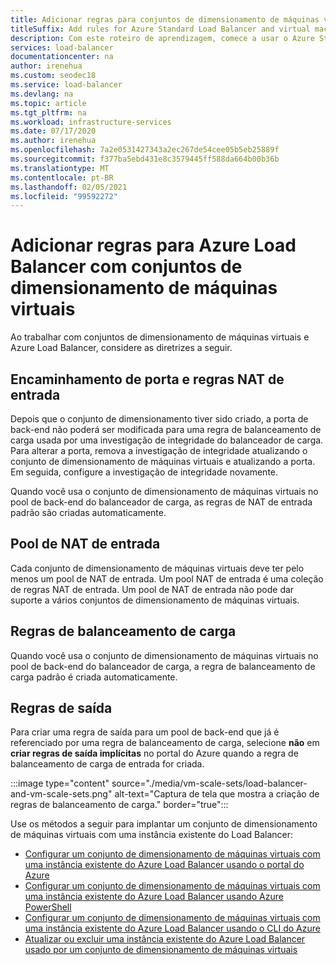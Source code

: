 ```yaml
---
title: Adicionar regras para conjuntos de dimensionamento de máquinas virtuais e Standard Load Balancer do Azure
titleSuffix: Add rules for Azure Standard Load Balancer and virtual machine scale sets
description: Com este roteiro de aprendizagem, comece a usar o Azure Standard Load Balancer e conjuntos de dimensionamento de máquinas virtuais.
services: load-balancer
documentationcenter: na
author: irenehua
ms.custom: seodec18
ms.service: load-balancer
ms.devlang: na
ms.topic: article
ms.tgt_pltfrm: na
ms.workload: infrastructure-services
ms.date: 07/17/2020
ms.author: irenehua
ms.openlocfilehash: 7a2e0531427343a2ec267de54cee05b5eb25889f
ms.sourcegitcommit: f377ba5ebd431e8c3579445ff588da664b00b36b
ms.translationtype: MT
ms.contentlocale: pt-BR
ms.lasthandoff: 02/05/2021
ms.locfileid: "99592272"
---
```

# <a name="add-rules-for-azure-load-balancer-with-virtual-machine-scale-sets"></a>Adicionar regras para Azure Load Balancer com conjuntos de dimensionamento de máquinas virtuais

Ao trabalhar com conjuntos de dimensionamento de máquinas virtuais e Azure Load Balancer, considere as diretrizes a seguir.

## <a name="port-forwarding-and-inbound-nat-rules"></a>Encaminhamento de porta e regras NAT de entrada

Depois que o conjunto de dimensionamento tiver sido criado, a porta de back-end não poderá ser modificada para uma regra de balanceamento de carga usada por uma investigação de integridade do balanceador de carga. Para alterar a porta, remova a investigação de integridade atualizando o conjunto de dimensionamento de máquinas virtuais e atualizando a porta. Em seguida, configure a investigação de integridade novamente.

Quando você usa o conjunto de dimensionamento de máquinas virtuais no pool de back-end do balanceador de carga, as regras de NAT de entrada padrão são criadas automaticamente.
  
## <a name="inbound-nat-pool"></a>Pool de NAT de entrada

Cada conjunto de dimensionamento de máquinas virtuais deve ter pelo menos um pool de NAT de entrada. Um pool NAT de entrada é uma coleção de regras NAT de entrada. Um pool de NAT de entrada não pode dar suporte a vários conjuntos de dimensionamento de máquinas virtuais.

## <a name="load-balancing-rules"></a>Regras de balanceamento de carga

Quando você usa o conjunto de dimensionamento de máquinas virtuais no pool de back-end do balanceador de carga, a regra de balanceamento de carga padrão é criada automaticamente.
  
## <a name="outbound-rules"></a>Regras de saída

Para criar uma regra de saída para um pool de back-end que já é referenciado por uma regra de balanceamento de carga, selecione **não** em **criar regras de saída implícitas** no portal do Azure quando a regra de balanceamento de carga de entrada for criada.

  :::image type="content" source="./media/vm-scale-sets/load-balancer-and-vm-scale-sets.png" alt-text="Captura de tela que mostra a criação de regras de balanceamento de carga." border="true":::

Use os métodos a seguir para implantar um conjunto de dimensionamento de máquinas virtuais com uma instância existente do Load Balancer:

* [Configurar um conjunto de dimensionamento de máquinas virtuais com uma instância existente do Azure Load Balancer usando o portal do Azure](./configure-vm-scale-set-portal.md)
* [Configurar um conjunto de dimensionamento de máquinas virtuais com uma instância existente do Azure Load Balancer usando Azure PowerShell](./configure-vm-scale-set-powershell.md)
* [Configurar um conjunto de dimensionamento de máquinas virtuais com uma instância existente do Azure Load Balancer usando o CLI do Azure](./configure-vm-scale-set-cli.md)
* [Atualizar ou excluir uma instância existente do Azure Load Balancer usado por um conjunto de dimensionamento de máquinas virtuais](./update-load-balancer-with-vm-scale-set.md)
